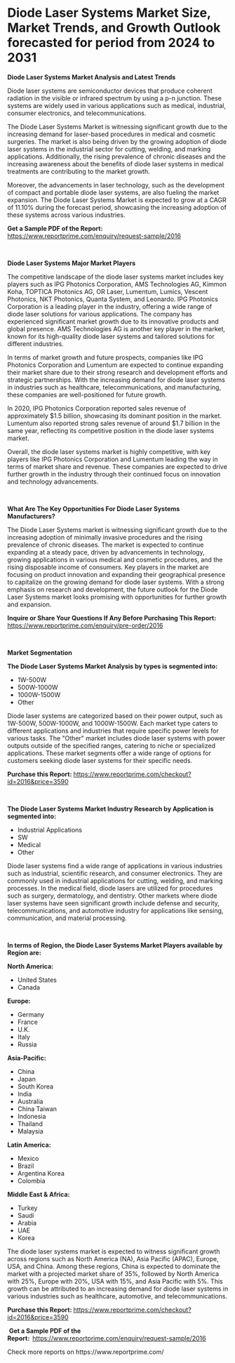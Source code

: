 <p><h1>Diode Laser Systems Market Size, Market Trends, and Growth Outlook forecasted for period from 2024 to 2031</h1></p><p><strong>Diode Laser Systems Market Analysis and Latest Trends</strong></p>
<p><p>Diode laser systems are semiconductor devices that produce coherent radiation in the visible or infrared spectrum by using a p-n junction. These systems are widely used in various applications such as medical, industrial, consumer electronics, and telecommunications.</p><p>The Diode Laser Systems Market is witnessing significant growth due to the increasing demand for laser-based procedures in medical and cosmetic surgeries. The market is also being driven by the growing adoption of diode laser systems in the industrial sector for cutting, welding, and marking applications. Additionally, the rising prevalence of chronic diseases and the increasing awareness about the benefits of diode laser systems in medical treatments are contributing to the market growth.</p><p>Moreover, the advancements in laser technology, such as the development of compact and portable diode laser systems, are also fueling the market expansion. The Diode Laser Systems Market is expected to grow at a CAGR of 11.10% during the forecast period, showcasing the increasing adoption of these systems across various industries.</p></p>
<p><strong>Get a Sample PDF of the Report:&nbsp;</strong> <a href="https://www.reportprime.com/enquiry/request-sample/2016">https://www.reportprime.com/enquiry/request-sample/2016</a></p>
<p>&nbsp;</p>
<p><strong>Diode Laser Systems Major Market Players</strong></p>
<p><p>The competitive landscape of the diode laser systems market includes key players such as IPG Photonics Corporation, AMS Technologies AG, Kimmon Koha, TOPTICA Photonics AG, OR Laser, Lumentum, Lumics, Vescent Photonics, NKT Photonics, Quanta System, and Leonardo. IPG Photonics Corporation is a leading player in the industry, offering a wide range of diode laser solutions for various applications. The company has experienced significant market growth due to its innovative products and global presence. AMS Technologies AG is another key player in the market, known for its high-quality diode laser systems and tailored solutions for different industries.</p><p>In terms of market growth and future prospects, companies like IPG Photonics Corporation and Lumentum are expected to continue expanding their market share due to their strong research and development efforts and strategic partnerships. With the increasing demand for diode laser systems in industries such as healthcare, telecommunications, and manufacturing, these companies are well-positioned for future growth.</p><p>In 2020, IPG Photonics Corporation reported sales revenue of approximately $1.5 billion, showcasing its dominant position in the market. Lumentum also reported strong sales revenue of around $1.7 billion in the same year, reflecting its competitive position in the diode laser systems market.</p><p>Overall, the diode laser systems market is highly competitive, with key players like IPG Photonics Corporation and Lumentum leading the way in terms of market share and revenue. These companies are expected to drive further growth in the industry through their continued focus on innovation and technology advancements.</p></p>
<p>&nbsp;</p>
<p><strong>What Are The Key Opportunities For Diode Laser Systems Manufacturers?</strong></p>
<p><p>The Diode Laser Systems market is witnessing significant growth due to the increasing adoption of minimally invasive procedures and the rising prevalence of chronic diseases. The market is expected to continue expanding at a steady pace, driven by advancements in technology, growing applications in various medical and cosmetic procedures, and the rising disposable income of consumers. Key players in the market are focusing on product innovation and expanding their geographical presence to capitalize on the growing demand for diode laser systems. With a strong emphasis on research and development, the future outlook for the Diode Laser Systems market looks promising with opportunities for further growth and expansion.</p></p>
<p><strong>Inquire or Share Your Questions If Any Before Purchasing This Report:</strong> <a href="https://www.reportprime.com/enquiry/pre-order/2016">https://www.reportprime.com/enquiry/pre-order/2016</a></p>
<p>&nbsp;</p>
<p><strong>Market Segmentation</strong></p>
<p><strong>The Diode Laser Systems Market Analysis by types is segmented into:</strong></p>
<p><ul><li>1W-500W</li><li>500W-1000W</li><li>1000W-1500W</li><li>Other</li></ul></p>
<p><p>Diode laser systems are categorized based on their power output, such as 1W-500W, 500W-1000W, and 1000W-1500W. Each market type caters to different applications and industries that require specific power levels for various tasks. The "Other" market includes diode laser systems with power outputs outside of the specified ranges, catering to niche or specialized applications. These market segments offer a wide range of options for customers seeking diode laser systems for their specific needs.</p></p>
<p><strong>Purchase this Report:&nbsp;</strong><a href="https://www.reportprime.com/checkout?id=2016&price=3590">https://www.reportprime.com/checkout?id=2016&price=3590</a></p>
<p>&nbsp;</p>
<p><strong>The Diode Laser Systems Market Industry Research by Application is segmented into:</strong></p>
<p><ul><li>Industrial Applications</li><li>SW</li><li>Medical</li><li>Other</li></ul></p>
<p><p>Diode laser systems find a wide range of applications in various industries such as industrial, scientific research, and consumer electronics. They are commonly used in industrial applications for cutting, welding, and marking processes. In the medical field, diode lasers are utilized for procedures such as surgery, dermatology, and dentistry. Other markets where diode laser systems have seen significant growth include defense and security, telecommunications, and automotive industry for applications like sensing, communication, and material processing.</p></p>
<p>&nbsp;</p>
<p><strong>In terms of Region, the Diode Laser Systems Market Players available by Region are:</strong></p>
<p>
    <p> <strong> North America: </strong>
        <ul>
            <li>United States</li>
            <li>Canada</li>
        </ul>
        </p> 
    <p> <strong> Europe: </strong>
        <ul>
            <li>Germany</li>
            <li>France</li>
            <li>U.K.</li>
            <li>Italy</li>
            <li>Russia</li>
        </ul>
        </p> 
    <p> <strong> Asia-Pacific: </strong>
        <ul>
            <li>China</li>
            <li>Japan</li>
            <li>South Korea</li>
            <li>India</li>
            <li>Australia</li>
            <li>China Taiwan</li>
            <li>Indonesia</li>
            <li>Thailand</li>
            <li>Malaysia</li>
        </ul>
        </p> 
    <p> <strong> Latin America: </strong>
        <ul>
            <li>Mexico</li>
            <li>Brazil</li>
            <li>Argentina Korea</li>
            <li>Colombia</li>
        </ul>
        </p> 
    <p> <strong> Middle East & Africa: </strong>
        <ul>
            <li>Turkey</li>
            <li>Saudi</li>
            <li>Arabia</li>
            <li>UAE</li>
            <li>Korea</li>
        </ul>
    </p>
    </p>
<p><p>The diode laser systems market is expected to witness significant growth across regions such as North America (NA), Asia Pacific (APAC), Europe, USA, and China. Among these regions, China is expected to dominate the market with a projected market share of 35%, followed by North America with 25%, Europe with 20%, USA with 15%, and Asia Pacific with 5%. This growth can be attributed to an increasing demand for diode laser systems in various industries such as healthcare, automotive, and telecommunications.</p></p>
<p><strong>Purchase this Report: </strong><a href="https://www.reportprime.com/checkout?id=2016&price=3590">https://www.reportprime.com/checkout?id=2016&price=3590</a></p>
<p>&nbsp;<strong>Get a Sample PDF of the Report:&nbsp;&nbsp;</strong><a href="https://www.reportprime.com/enquiry/request-sample/2016">https://www.reportprime.com/enquiry/request-sample/2016</a></p>
<p><strong></strong></p>
<p>Check more reports on https://www.reportprime.com/</p>